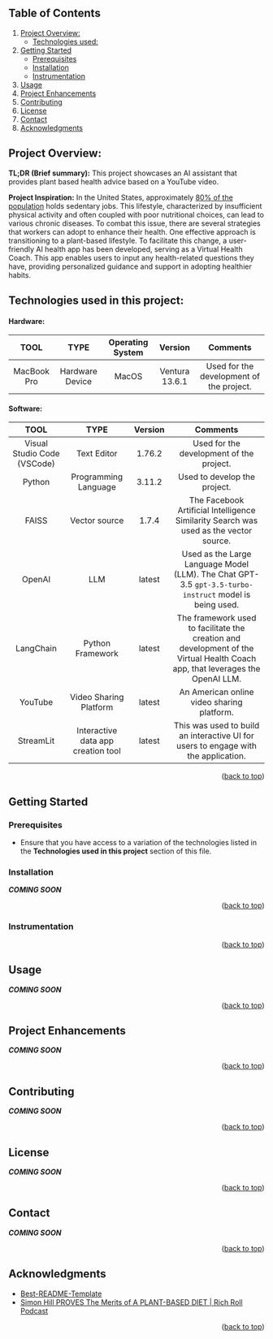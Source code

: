 <a name="readme-top"></a>


<!-- TABLE OF CONTENTS -->
## Table of Contents
  <ol>
    <li>
      <a href="#about-the-project">Project Overview:</a>
      <ul>
        <li><a href="#built-with">Technologies used:</a></li>
      </ul>
    </li>
    <li>
      <a href="#getting-started">Getting Started</a>
      <ul>
        <li><a href="#prerequisites">Prerequisites</a></li>
        <li><a href="#installation">Installation</a></li>  
        <li><a href="#instrumentation">Instrumentation</a></li>  
      </ul>
    </li>
    <li><a href="#usage">Usage</a></li>
    <li><a href="#roadmap">Project Enhancements</a></li>
    <li><a href="#contributing">Contributing</a></li>
    <li><a href="#license">License</a></li>
    <li><a href="#contact">Contact</a></li>
    <li><a href="#acknowledgments">Acknowledgments</a></li>
  </ol>

<!-- ABOUT THE PROJECT -->
## Project Overview:

**TL;DR (Brief summary):** This project showcases an AI assistant that provides plant based health advice based on a YouTube video.



**Project Inspiration:** In the United States, approximately [80% of the population](https://thedesireddesk.com/what-percentage-of-americans-work-desk-jobs/) holds sedentary jobs. This lifestyle, characterized by insufficient physical activity and often coupled with poor nutritional choices, can lead to various chronic diseases. To combat this issue, there are several strategies that workers can adopt to enhance their health. One effective approach is transitioning to a plant-based lifestyle. To facilitate this change, a user-friendly AI health app has been developed, serving as a Virtual Health Coach. This app enables users to input any health-related questions they have, providing personalized guidance and support in adopting healthier habits.


## Technologies used in this project:

#### **Hardware:** 
| **TOOL**       | **TYPE**| **Operating System**| **Version**| **Comments**
| :----------------: | :------: |  :------: | :----: |  :----: | 
| MacBook Pro         |   Hardware Device | MacOS | Ventura 13.6.1 | Used for the development of the project.

#### **Software:**
| **TOOL**       | **TYPE**| **Version**| **Comments**
| :----------------: | :------: | :----: |  :----: | 
| Visual Studio Code (VSCode)         |   Text Editor  | 1.76.2 | Used for the development of the project.
| Python         |   Programming Language   | 3.11.2 | Used to develop the project.
| FAISS       |  Vector source | 1.7.4 | The Facebook Artificial Intelligence Similarity Search was used as the vector source.
| OpenAI         |   LLM   | latest | Used as the Large Language Model (LLM). The Chat GPT-3.5 `gpt-3.5-turbo-instruct` model is being used. 
| LangChain       |  Python Framework  | latest | The framework used to facilitate the creation and development of the Virtual Health Coach app, that leverages the OpenAI LLM.
| YouTube       |  Video Sharing Platform  | latest | An American online video sharing platform.
| StreamLit       | Interactive data app creation tool | latest | This was used to build an interactive UI for users to engage with the application.









<p align="right">(<a href="#readme-top">back to top</a>)</p>


<!-- GETTING STARTED -->
## Getting Started

### Prerequisites
- Ensure that you have access to a variation of the technologies listed in the **Technologies used in this project** section of this file.

### Installation
***COMING SOON***
<p align="right">(<a href="#readme-top">back to top</a>)</p>

### Instrumentation
<p align="right">(<a href="#readme-top">back to top</a>)</p>


<!-- USAGE EXAMPLES -->
## Usage
***COMING SOON***
<p align="right">(<a href="#readme-top">back to top</a>)</p>


<!-- Project Enhancements -->
## Project Enhancements
***COMING SOON***
<p align="right">(<a href="#readme-top">back to top</a>)</p>


<!-- Contributing -->
## Contributing
***COMING SOON***
<p align="right">(<a href="#readme-top">back to top</a>)</p>


<!-- License -->
## License
***COMING SOON***
<p align="right">(<a href="#readme-top">back to top</a>)</p>

<!-- Contact -->
## Contact
***COMING SOON***
<p align="right">(<a href="#readme-top">back to top</a>)</p>









<!-- ACKNOWLEDGMENTS -->
## Acknowledgments


* [Best-README-Template](https://github.com/othneildrew/Best-README-Template/tree/master)
* [Simon Hill PROVES The Merits of A PLANT-BASED DIET | Rich Roll Podcast](https://www.youtube.com/watch?v=a3PjNwXd09M)
<p align="right">(<a href="#readme-top">back to top</a>)</p>
